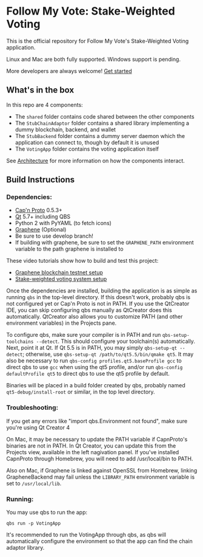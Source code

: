 Follow My Vote: Stake-Weighted Voting
========

This is the official repository for Follow My Vote's Stake-Weighted Voting application.

Linux and Mac are both fully supported. Windows support is pending.

More developers are always welcome! [Get started](https://followmyvote.com/code-contributors/)

## What's in the box
In this repo are 4 components:

- The `shared` folder contains code shared between the other components
- The `StubChainAdaptor` folder contains a shared library implementing a dummy blockchain, backend, and wallet
- The `StubBackend` folder contains a dummy server daemon which the application can connect to, though by default it is unused
- The `VotingApp` folder contains the voting application itself

See [Architecture](Architecture.md) for more information on how the components interact.

## Build Instructions
### Dependencies:
- [Cap'n Proto](https://capnproto.org) 0.5.3+
- [Qt](https://qt.io) 5.7+ including QBS
- Python 2 with PyYAML (to fetch icons)
- [Graphene](https://github.com/followmyvote/graphene) (Optional)
 - Be sure to use develop branch!
 - If building with graphene, be sure to set the `GRAPHENE_PATH` environment variable to the path graphene is installed to

These video tutorials show how to build and test this project:
 - [Graphene blockchain testnet setup](https://youtu.be/7ETrFkZ9LM0)
 - [Stake-weighted voting system setup](https://youtu.be/IkXC0-Mp3vg)

Once the dependencies are installed, building the application is as simple as running `qbs` in the top-level directory. If this doesn't work, probably qbs is not configured yet or Cap'n Proto is not in PATH. If you use the QtCreator IDE, you can skip configuring qbs manually as QtCreator does this automatically. QtCreator also allows you to customize PATH (and other environment variables) in the Projects pane.

To configure qbs, make sure your compiler is in PATH and run `qbs-setup-toolchains --detect`. This should configure your toolchain(s) automatically. Next, point it at Qt. If Qt 5.5 is in PATH, you may simply `qbs-setup-qt --detect`; otherwise, use `qbs-setup-qt /path/to/qt5.5/bin/qmake qt5`. It may also be necessary to run `qbs-config profiles.qt5.baseProfile gcc` to direct qbs to use `gcc` when using the qt5 profile, and/or run `qbs-config defaultProfile qt5` to direct qbs to use the qt5 profile by default.

Binaries will be placed in a build folder created by qbs, probably named `qt5-debug/install-root` or similar, in the top level directory.

### Troubleshooting:
If you get any errors like "import qbs.Environment not found", make sure you're using Qt Creator 4

On Mac, it may be necessary to update the PATH variable if CapnProto's binaries are not in PATH. In Qt Creator, you can update this from the Projects view, available in the left nagivation panel. If you've installed CapnProto through Homebrew, you will need to add /usr/local/bin to PATH.

Also on Mac, if Graphene is linked against OpenSSL from Homebrew, linking GrapheneBackend may fail unless the `LIBRARY_PATH` environment variable is set to `/usr/local/lib`.

### Running:
You may use qbs to run the app:

	qbs run -p VotingApp
	
It's recommended to run the VotingApp through qbs, as qbs will automatically configure the environment so that the app can find the chain adaptor library.
